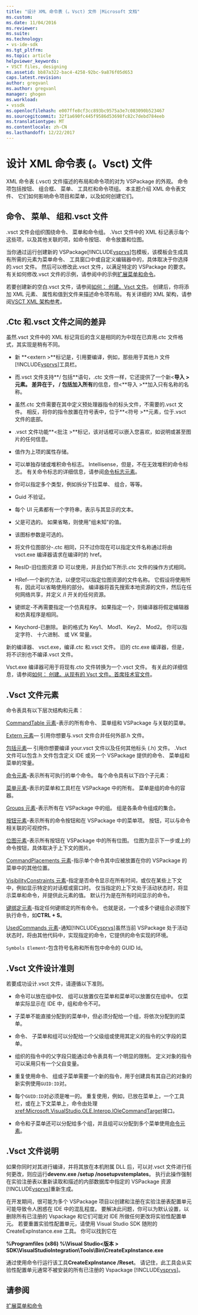 ```yaml
---
title: "设计 XML 命令表 (。Vsct) 文件 |Microsoft 文档"
ms.custom: 
ms.date: 11/04/2016
ms.reviewer: 
ms.suite: 
ms.technology:
- vs-ide-sdk
ms.tgt_pltfrm: 
ms.topic: article
helpviewer_keywords:
- VSCT files, designing
ms.assetid: bb87a322-bac4-4258-92bc-9a876f05d653
caps.latest.revision: 
author: gregvanl
ms.author: gregvanl
manager: ghogen
ms.workload:
- vssdk
ms.openlocfilehash: e007ffe8cf3cc893bc9575a3e7c083090b523467
ms.sourcegitcommit: 32f1a690fc445f9586d53698fc82c7debd784eeb
ms.translationtype: MT
ms.contentlocale: zh-CN
ms.lasthandoff: 12/22/2017
---
```

# <a name="designing-xml-command-table-vsct-files"></a>设计 XML 命令表 (。Vsct) 文件
XML 命令表 (.vsct) 文件描述的布局和命令项的对为 VSPackage 的外观。 命令项包括按钮、 组合框、 菜单、 工具栏和命令项组。 本主题介绍 XML 命令表文件、 它们如何影响命令项目和菜单，以及如何创建它们。  
  
## <a name="commands-menus-groups-and-the-vsct-file"></a>命令、 菜单、 组和.vsct 文件  
 .vsct 文件会组织围绕命令、 菜单和命令组。 .Vsct 文件中的 XML 标记表示每个这些项，以及其他关联的项，如命令按钮、 命令放置和位图。  
  
 当你通过运行创建新的 VSPackage[!INCLUDE[vsprvs](../../code-quality/includes/vsprvs_md.md)]包模板，该模板会生成具有所需的元素为菜单命令、 工具窗口中或自定义编辑器中的，具体取决于你选择的.vsct 文件。 然后可以修改此.vsct 文件，以满足特定的 VSPackage 的要求。 有关如何修改.vsct 文件的示例，请参阅中的示例[扩展菜单和命令](../../extensibility/extending-menus-and-commands.md)。  
  
 若要创建新的空白.vsct 文件，请参阅[如何： 创建。Vsct 文件](../../extensibility/internals/how-to-create-a-dot-vsct-file.md)。 创建后，你将添加 XML 元素、 属性和值到文件来描述命令项布局。 有关详细的 XML 架构，请参阅[VSCT XML 架构参考](../../extensibility/vsct-xml-schema-reference.md)。  
  
## <a name="differences-between-ctc-and-vsct-files"></a>.Ctc 和.vsct 文件之间的差异  
 虽然.vsct 文件中的 XML 标记背后的含义是相同的为中现在已弃用.ctc 文件格式，其实现是稍有不同。  
  
-   新 **\<extern >**标记是，引用要编译，例如，那些用于其他.h 文件[!INCLUDE[vsprvs](../../code-quality/includes/vsprvs_md.md)]工具栏。  
  
-   而.vsct 文件支持**/ 包括**语句，.ctc 文件一样，它还提供了一个新\<**导入 >**元素。 差异在于， **/ 包括**加入**所有**的信息，但\<**导入 >**加入只有名称的名称。  
  
-   虽然.ctc 文件需要在其中定义预处理器指令的标头文件，不需要的.vsct 文件。 相反，将你的指令放置在符号表中，位于**\<符号 >**元素，位于.vsct 文件的底部。  
  
-   .vsct 文件功能**\<批注 >**标记，该对话框可以嵌入您喜欢，如说明或甚至图片的任何信息。  
  
-   值作为上项的属性存储。  
  
-   可以单独存储或堆积命令标志。  Intellisense，但是，不在无效堆积的命令标志。 有关命令标志的详细信息，请参阅[命令标志元素](../../extensibility/command-flag-element.md)。  
  
-   你可以指定多个类型，例如拆分下拉菜单、 组合，等等。  
  
-   Guid 不验证。  
  
-   每个 UI 元素都有一个字符串，表示与其显示的文本。  
  
-   父是可选的。 如果省略，则使用"组未知"的值。  
  
-   该图标参数是可选的。  
  
-   将文件位图部分-.ctc 相同，只不过你现在可以指定文件名称通过将由 vsct.exe 编译器请求在编译时的 href。  
  
-   ResID-旧位图资源 ID 可以使用，并且仍如下所示.ctc 文件的操作方式相同。  
  
-   HRef-一个新的方法，以便您可以指定位图资源的文件名称。 它假设将使用所有，因此可以省略使用的部分。 编译器将首先搜索本地资源的文件，然后在任何网络共享，并定义 /I 开关的任何资源。  
  
-   键绑定-不再需要指定一个仿真程序。 如果指定一个，则编译器将假定编辑器和仿真程序是相同。  
  
-   Keychord-已删除。 新的格式为 Key1、 Mod1、 Key2、 Mod2。  你可以指定字符、 十六进制、 或 VK 常量。  
  
 新的编译器、 vsct.exe，编译.ctc 和.vsct 文件。 旧的 ctc.exe 编译器，但是，将不识别也不编译.vsct 文件。  
  
 Vsct.exe 编译器可用于将现有.cto 文件转换为一个.vsct 文件。 有关此的详细信息，请参阅[如何： 创建。从现有的 Vsct 文件。首席技术官文件](../../extensibility/internals/how-to-create-a-dot-vsct-file.md#how-to-create-a-dot-vsct-file-from-an-existing-dot-cto-file)。  
  
## <a name="the-vsct-file-elements"></a>.Vsct 文件元素  
 命令表具有以下层次结构和元素：  
  
 [CommandTable 元素](../../extensibility/commandtable-element.md)-表示的所有命令、 菜单组和 VSPackage 与关联的菜单。  
  
 [Extern 元素](../../extensibility/extern-element.md)— 引用你想要与.vsct 文件合并任何外部.h 文件。  
  
 [包括元素](../../extensibility/include-element.md)— 引用你想要编译 your.vsct 文件以及任何其他标头 (.h) 文件。 .Vsct 文件可以包含.h 文件包含定义 IDE 或另一个 VSPackage 提供的命令、 菜单组和菜单的常量。  
  
 [命令元素](../../extensibility/commands-element.md)-表示所有可执行的单个命令。 每个命令具有以下四个子元素：  
  
 [菜单元素](../../extensibility/menus-element.md)-表示的菜单和工具栏在 VSPackage 中的所有。 菜单是组的命令的容器。  
  
 [Groups 元素](../../extensibility/groups-element.md)-表示所有在 VSPackage 中的组。 组是各条命令组成的集合。  
  
 [按钮元素](../../extensibility/buttons-element.md)-表示所有的命令按钮和在 VSPackage 中的菜单项。 按钮，可以与命令相关联的可视控件。  
  
 [位图元素](../../extensibility/bitmaps-element.md)-表示所有按钮在 VSPackage 中的所有位图。 位图为显示下一步或上的命令按钮，具体取决于上下文的图片。  
  
 [CommandPlacements 元素](../../extensibility/commandplacements-element.md)-指示单个命令其中应被放置在你的 VSPackage 的菜单中的其他位置。  
  
 [VisibilityConstraints 元素](../../extensibility/visibilityconstraints-element.md)-指定是否命令显示在所有时间，或仅在某些上下文中，例如显示特定的对话框或窗口时。 仅当指定的上下文处于活动状态时，将显示菜单和命令，并提供此元素的值。 默认行为是在所有时间显示的命令。  
  
 [键绑定元素](../../extensibility/keybindings-element.md)-指定任何键绑定的所有命令。 也就是说，一个或多个键组合必须按下执行命令，如**CTRL + S**。  
  
 [UsedCommands 元素](../../extensibility/usedcommands-element.md)-通知[!INCLUDE[vsprvs](../../code-quality/includes/vsprvs_md.md)]虽然当前 VSPackage 处于活动状态时，将由其他代码中，实现指定的命令，它提供的命令实现的环境。  
  
 `Symbols Element`-包含符号名称和所有包中命令的 GUID Id。  
  
## <a name="vsct-file-design-guidelines"></a>.Vsct 文件设计准则  
 若要成功设计.vsct 文件，请遵循以下准则。  
  
-   命令可以放在组中仅、 组可以放置仅在菜单和菜单可以放置仅在组中。 仅菜单实际显示在 IDE 中，组和命令不可。  
  
-   子菜单不能直接分配到的菜单中，但必须分配给一个组，将依次分配到的菜单。  
  
-   命令、 子菜单和组可以分配给一个父级组或使用其定义的指令的父字段的菜单。  
  
-   组织的指令中的父字段只能通过命令表具有一个明显的限制。 定义对象的指令可以采用只有一个父自变量。  
  
-   重复使用命令、 组或子菜单需要一个新的指令，用于创建具有其自己的对象的新实例使用`GUID:ID`对。  
  
-   每个`GUID:ID`对必须是唯一的。 重复使用，例如，已放在菜单上，一个工具栏，或在上下文菜单上，命令由处理<xref:Microsoft.VisualStudio.OLE.Interop.IOleCommandTarget>接口。  
  
-   命令和子菜单还可以分配给多个组，并且组可以分配到多个菜单使用[命令元素](../../extensibility/commands-element.md)。  
  
## <a name="vsct-file-notes"></a>.Vsct 文件说明  
 如果你同时对其进行编译，并将其放在本机附属 DLL 后，可以对.vsct 文件进行任何更改，则应运行**devenv.exe /setup /nosetupvstemplates**。 执行此操作强制在实验注册表以重新读取和描述的内部数据库中指定的 VSPackage 资源[!INCLUDE[vsprvs](../../code-quality/includes/vsprvs_md.md)]重新生成。  
  
 在开发期间，很可能为多个 VSPackage 项目以创建和注册在实验注册表配置单元可能导致令人困惑在 IDE 中的混乱程度。 要解决此问题，你可以为默认设置，以删除所有已注册的 Vspackage 和它们可能对 IDE 所做任何更改将实验性配置单元。 若要重置实验性配置单元，请使用 Visual Studio SDK 随附的 CreateExpInstance.exe 工具。 你可以找到它在  
  
 **%Programfiles (x86) %\Visual Studio\<版本 > SDK\VisualStudioIntegration\Tools\Bin\CreateExpInstance.exe**  
  
 通过使用命令行运行该工具**CreateExpInstance /Reset**。 请记住，此工具会从实验性配置单元通常不被安装的所有已注册的 Vspackage [!INCLUDE[vsprvs](../../code-quality/includes/vsprvs_md.md)]。  
  
## <a name="see-also"></a>请参阅  
 [扩展菜单和命令](../../extensibility/extending-menus-and-commands.md)